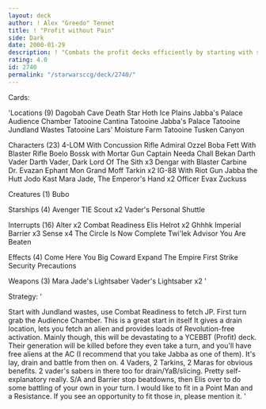 ```yaml
---
layout: deck
author: ! Alex "Greedo" Tennet
title: ! "Profit without Pain"
side: Dark
date: 2000-01-29
description: ! "Combats the profit decks efficiently by starting with sites that allow you to cut their generation in half. Fast drains from early on. Plenty of meat."
rating: 4.0
id: 2740
permalink: "/starwarsccg/deck/2740/"
---
```

Cards: 

'Locations (9)
Dagobah Cave
Death Star
Hoth Ice Plains
Jabba's Palace Audience Chamber
Tatooine Cantina
Tatooine Jabba's Palace
Tatooine Jundland Wastes
Tatooine Lars' Moisture Farm
Tatooine Tusken Canyon

Characters (23)
4-LOM With Concussion Rifle
Admiral Ozzel
Boba Fett With Blaster Rifle
Boelo
Bossk with Mortar Gun
Captain Needa
Chall Bekan
Darth Vader
Darth Vader, Dark Lord Of The Sith  x3
Dengar with Blaster Carbine
Dr. Evazan
Ephant Mon
Grand Moff Tarkin  x2
IG-88 With Riot Gun
Jabba the Hutt
Jodo Kast
Mara Jade, The Emperor's Hand	x2
Officer Evax
Zuckuss

Creatures (1)
Bubo

Starships (4)
Avenger
TIE Scout  x2
Vader's Personal Shuttle

Interrupts (16)
Alter  x2
Combat Readiness
Elis Helrot  x2
Ghhhk
Imperial Barrier  x3
Sense  x4
The Circle Is Now Complete
Twi'lek Advisor
You Are Beaten

Effects (4)
Come Here You Big Coward
Expand The Empire
First Strike
Security Precautions

Weapons (3)
Mara Jade's Lightsaber
Vader's Lightsaber  x2
'

Strategy: '

Start with Jundland wastes, use Combat Readiness to fetch JP. First turn grab the Audience Chamber. This is a great start in itself It gives a drain location, lets you fetch an alien and provides loads of Revolution-free activation. Mainly though, this will be devastating to a YCEBBT (Profit) deck. Their generation will be killed before they even take a turn, and you'll have free aliens at the AC (I recommend that you take Jabba as one of them).
It's lay, drain and battle from then on. 4 Vaders, 2 Tarkins, 2 Maras for obvious benefits. 2 vader's sabers in there too for drain/YaB/slicing. Pretty self-explanatory really. S/A and Barrier stop beatdowns, then Elis over to do some battling of your own in your turn. I would like to fit in a Point Man and a Resistance. If you see an opportunity to fit those in, please mention it. '

